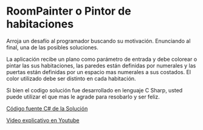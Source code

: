# RoomPainter o Pintor de habitaciones

Arroja un desafío al programador buscando su motivación. Enunciando al final, una de las posibles soluciones.

La aplicación recibe un plano como parámetro de entrada y debe colorear o pintar las sus habitaciones, las paredes están definidas por numerales y las puertas están definidas por un espacio mas numerales a sus costados. El color utilizado debe ser distinto en cada habitación.

Si bien el codigo solución fue desarrollado en lenguaje C Sharp,  usted puede utilizar el que mas le agrade para resobarlo y ser feliz.

[Código fuente C# de la Solución](https://www.lawebdelprogramador.com/temas/C-sharp/13551-Un-desafio-C-que-lo-mantendra-despierto-hasta-resolverlo.html)

[Video explicativo en Youtube](https://youtu.be/c8d0oyushrY)


